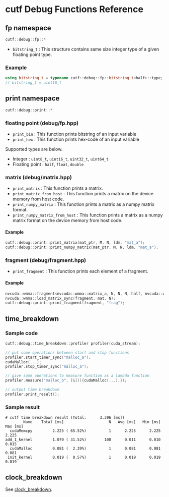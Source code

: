 # cutf Debug Functions Reference

## fp namespace
```cpp
cutf::debug::fp::*
```

- `bitstring_t` : This structure contains same size integer type of a given floating point type.

### Example
```cpp
using bitstring_t = typename cutf::debug::fp::bitstring_t<half>::type;
// bitstring_t = uint16_t
```

## print namespace
```cpp
cutf::debug::print::*
```

### floating point (debug/fp.hpp)
- `print_bin` : This function prints bitstring of an input variable
- `print_hex` : This function prints hex-code of an input variable

Supported types are below.

- Integer : `uint8_t`, `uint16_t`, `uint32_t`, `uint64_t`
- Floating point : `half`, `float`, `double`

### matrix (debug/matrix.hpp)
- `print_matrix` : This function prints a matrix.
- `print_matrix_from_host` : This function prints a matrix on the device memory from host code.
- `print_numpy_matrix` : This function prints a matrix as a numpy matrix format.
- `print_numpy_matrix_from_host` : This function prints a matrix as a numpy matrix format on the device memory from host code.

#### Example
```cpp
cutf::debug::print::print_matrix(mat_ptr, M, N, ldm, "mat_a");
cutf::debug::print::print_numpy_matrix(mat_ptr, M, N, ldm, "mat_a");
```

### fragment (debug/fragment.hpp)
- `print_fragment` : This function prints each element of a fragment.

#### Example
```cpp
nvcuda::wmma::fragment<nvcuda::wmma::matrix_a, N, N, N, half, nvcuda::wmma::col_major> fragment;
nvcuda::wmma::load_matrix_sync(fragment, mat, N);
cutf::debug::print::print_fragment(fragment, "frag");
```

## time_breakdown
### Sample code
```cpp
cutf::debug::time_breakdown::profiler profiler(cuda_stream);

// put some operations between start and stop functions
profiler.start_timer_sync("malloc_a");
cudaMalloc(...);
profiler.stop_timer_sync("malloc_a");

// give some operations to measure function as a lambda function
profiler.measure("malloc_b", [&](){cudaMalloc(...);});

// output time breakdown
profiler.print_result();
```

### Sample result
```
# cutf time breakdown result (Total:      3.396 [ms])
        Name    Total [ms]                    N   Avg [ms]   Min [ms]   Max [ms]
  cudaMemcpy         2.225 ( 65.52%)          1      2.225      2.225      2.225
add_1_kernel         1.070 ( 31.52%)        100      0.011      0.010      0.015
  cudaMalloc         0.081 (  2.39%)          1      0.081      0.081      0.081
 init_kernel         0.019 (  0.57%)          1      0.019      0.019      0.019
```

## clock_breakdown

See [clock_breakdown](clock_breakdown.md).
